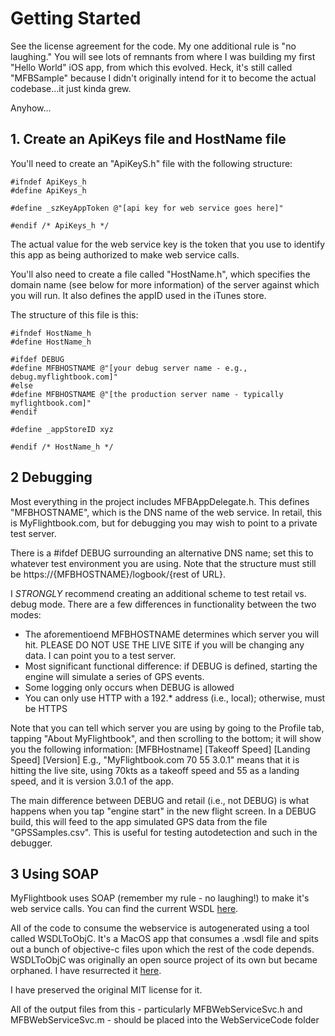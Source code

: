 # Getting Started
See the license agreement for the code.  My one additional rule is "no laughing."  You will see lots of remnants from where I was building my first "Hello World" iOS app, from which this evolved.  Heck, it's still called "MFBSample" because I didn't originally intend for it to become the actual codebase...it just kinda grew.

Anyhow...
## 1. Create an ApiKeys file and HostName file
You'll need to create an "ApiKeyS.h" file with the following structure:
~~~~
#ifndef ApiKeys_h
#define ApiKeys_h

#define _szKeyAppToken @"[api key for web service goes here]"

#endif /* ApiKeys_h */
~~~~
The actual value for the web service key is the token that you use to identify this app as being authorized to make web service calls.

You'll also need to create a file called "HostName.h", which specifies the domain name (see below for more information) of the server against which you will run.  It also defines the appID used in the iTunes store.

The structure of this file is this:
~~~~
#ifndef HostName_h
#define HostName_h

#ifdef DEBUG
#define MFBHOSTNAME @"[your debug server name - e.g., debug.myflightbook.com]"
#else
#define MFBHOSTNAME @"[the production server name - typically myflightbook.com]"
#endif

#define _appStoreID xyz

#endif /* HostName_h */
~~~~

## 2 Debugging
Most everything in the project includes MFBAppDelegate.h.  This defines "MFBHOSTNAME", which is the DNS name of the web service.  In retail, this is MyFlightbook.com, but for debugging you may wish to point to a private test server.  

There is a #ifdef DEBUG surrounding an alternative DNS name; set this to whatever test environment you are using.  Note that the structure must still be https://{MFBHOSTNAME}/logbook/{rest of URL}.

I *STRONGLY* recommend creating an additional scheme to test retail vs. debug mode.  There are a few differences in functionality between the two modes:
* The aforementioend MFBHOSTNAME determines which server you will hit.  PLEASE DO NOT USE THE LIVE SITE if you will be changing any data.  I can point you to a test server.  
* Most significant functional difference: if DEBUG is defined, starting the engine will simulate a series of GPS events.
* Some logging only occurs when DEBUG is allowed
* You can only use HTTP with a 192.* address (i.e., local); otherwise, must be HTTPS

Note that you can tell which server you are using by going to the Profile tab, tapping "About MyFlightbook", and then scrolling to the bottom; it will show you the following information:
[MFBHostname] [Takeoff Speed] [Landing Speed] [Version]
E.g., "MyFlightbook.com 70 55 3.0.1" means that it is hitting the live site, using 70kts as a takeoff speed and 55 as a landing speed, and it is version 3.0.1 of the app.

The main difference between DEBUG and retail (i.e., not DEBUG) is what happens when you tap "engine start" in the new flight screen.  In a DEBUG build, this will feed to the app simulated GPS data from the
file "GPSSamples.csv".  This is useful for testing autodetection and such in the debugger. 

## 3 Using SOAP
MyFlightbook uses SOAP (remember my rule - no laughing!) to make it's web service calls.  You can find the current WSDL [here](http://myflightbook.com/logbook/public/webservice.asmx?WSDL).  

All of the code to consume the webservice is autogenerated using a tool called WSDLToObjC.  It's a MacOS app that consumes a .wsdl file and spits out a bunch of objective-c files upon which the rest of the code depends.  WSDLToObjC was originally an open source project of its own but became orphaned.  I have resurrected it [here](https://github.com/ericberman/WSDLtoObjC).

I have preserved the original MIT license for it.

All of the output files from this - particularly MFBWebServiceSvc.h and MFBWebServiceSvc.m - should be placed into the WebServiceCode folder

